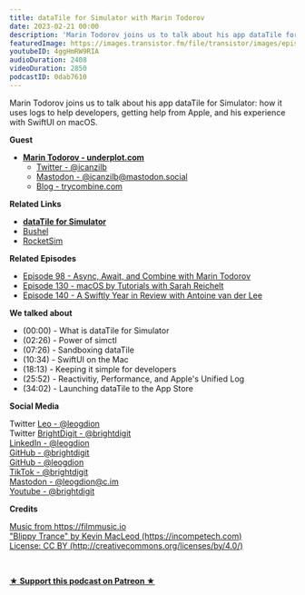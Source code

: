 ```yaml
---
title: dataTile for Simulator with Marin Todorov
date: 2023-02-21 00:00
description: 'Marin Todorov joins us to talk about his app dataTile for Simulator: how it uses logs to help developers, getting help from Apple, and his experience with SwiftUI on macOS.'
featuredImage: https://images.transistor.fm/file/transistor/images/episode/1198034/full_1676075182-artwork.jpg
youtubeID: 4ggHmRW9RIA
audioDuration: 2408
videoDuration: 2850
podcastID: 0dab7610
---
```

<p>Marin Todorov joins us to talk about his app dataTile for Simulator: how it uses logs to help developers, getting help from Apple, and his experience with SwiftUI on macOS.</p><p><b>Guest</b></p><ul><li>
<a href="https://underplot.com/"><strong>Marin Todorov - underplot.com</strong></a><ul>
<li><a href="https://twitter.com/icanzilb">Twitter - @icanzilb</a></li>
<li><a href="https://mastodon.social/@icanzilb">Mastodon - @icanzilb@mastodon.social</a></li>
<li><a href="https://trycombine.com/">Blog - trycombine.com</a></li>
</ul>
</li></ul><p><b>Related Links</b></p><ul>
<li><a href="https://underplot.com/dataTile/"><strong>dataTile for Simulator</strong></a></li>
<li><a href="https://getbushel.app">Bushel</a></li>
<li><a href="https://www.rocketsim.app">RocketSim</a></li>
</ul><p><b>Related Episodes</b></p><ul>
<li><a href="https://brightdigit.com/episodes/098-async-await-and-combine-with-marin-todorov/">Episode 98 - Async, Await, and Combine with Marin Todorov</a></li>
<li><a href="https://brightdigit.com/episodes/130-macos-by-tutorials-with-sarah-reichelt/">Episode 130 - macOS by Tutorials with Sarah Reichelt</a></li>
<li><a href="https://brightdigit.com/episodes/140-a-swiftly-year-in-review-with-antoine-van-der-lee/">Episode 140 - A Swiftly Year in Review with Antoine van der Lee</a></li>
</ul><p><b>We talked about </b></p><p></p><ul>
<li>(00:00) - What is dataTile for Simulator</li>
<li>(02:26) - Power of simctl</li>
<li>(07:26) - Sandboxing dataTile </li>
<li>(10:34) - SwiftUI on the Mac</li>
<li>(18:13) - Keeping it simple for developers</li>
<li>(25:52) - Reactivitiy, Performance, and Apple's Unified Log</li>
<li>(34:02) - Launching dataTile to the App Store</li>
</ul><p><b>Social Media</b></p><p>Twitter <a href="https://twitter.com/leogdion">Leo - @leogdion</a><a href="https://twitter.com/brightdigit"><br></a>Twitter <a href="https://twitter.com/brightdigit">BrightDigit - @brightdigit</a><br><a href="https://www.linkedin.com/in/leogdion/">LinkedIn - @leogdion</a><br><a href="https://github.com/brightdigit">GitHub - @brightdigit</a><br><a href="https://github.com/leogdion/">GitHub - @leogdion</a><br><a href="https://www.tiktok.com/@brightdigit">TikTok - @brightdigit</a><br><a href="https://c.im/@leogdion">Mastodon - @leogdion@c.im</a><br><a href="http://youtube.com/@brightdigit">Youtube - @brightdigit</a></p><p><b>Credits</b></p><p><a href="https://filmmusic.io/">Music from https://filmmusic.io</a><br><a href="https://incompetech.com/">"Blippy Trance" by Kevin MacLeod (https://incompetech.com)</a><br><a href="http://creativecommons.org/licenses/by/4.0/">License: CC BY (http://creativecommons.org/licenses/by/4.0/)</a></p><p><br></p>
<strong>
  <a href="https://www.patreon.com/empowerappsshow" rel="payment" title="★ Support this podcast on Patreon ★">★ Support this podcast on Patreon ★</a>
</strong>
      